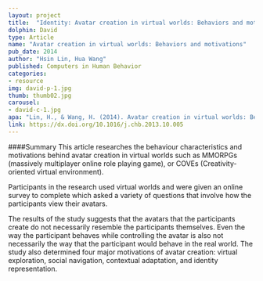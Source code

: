 ```yaml
---
layout: project
title:  "Identity: Avatar creation in virtual worlds: Behaviors and motivations"
dolphin: David
type: Article
name: "Avatar creation in virtual worlds: Behaviors and motivations"
pub_date: 2014
author: "Hsin Lin, Hua Wang"
published: Computers in Human Behavior
categories:
- resource
img: david-p-1.jpg
thumb: thumb02.jpg
carousel:
- david-c-1.jpg
apa: "Lin, H., & Wang, H. (2014). Avatar creation in virtual worlds: Behaviors and motivations. Computers in Human Behavior, 34, 213-218."
link: https://dx.doi.org/10.1016/j.chb.2013.10.005
---
```

####Summary
This article researches the behaviour characteristics and motivations behind avatar creation in virtual worlds such as MMORPGs (massively multiplayer online role playing game), or COVEs (Creativity-oriented virtual environment).

Participants in the research used virtual worlds and were given an online survey to complete which asked a variety of questions that involve how the participants view their avatars.

The results of the study suggests that the avatars that the participants create do not necessarily resemble the participants themselves. Even the way the participant behaves while controlling the avatar is also not necessarily the way that the participant would behave in the real world. The study also determined four major motivations of avatar creation: virtual exploration, social navigation, contextual adaptation, and identity representation.
